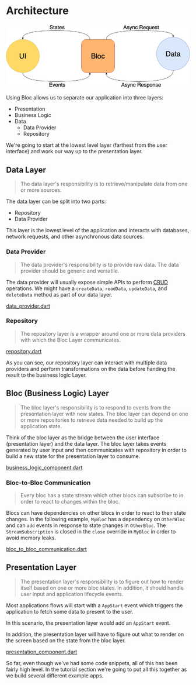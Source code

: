 # Architecture

![Bloc Architecture](assets/bloc_architecture.png)

Using Bloc allows us to separate our application into three layers:

- Presentation
- Business Logic
- Data
  - Data Provider
  - Repository

We're going to start at the lowest level layer (farthest from the user interface) and work our way up to the presentation layer.

## Data Layer

> The data layer's responsibility is to retrieve/manipulate data from one or more sources.

The data layer can be split into two parts:

- Repository
- Data Provider

This layer is the lowest level of the application and interacts with databases, network requests, and other asynchronous data sources.

### Data Provider

> The data provider's responsibility is to provide raw data. The data provider should be generic and versatile.

The data provider will usually expose simple APIs to perform [CRUD](https://en.wikipedia.org/wiki/Create,_read,_update_and_delete) operations.
We might have a `createData`, `readData`, `updateData`, and `deleteData` method as part of our data layer.

[data_provider.dart](_snippets/architecture/data_provider.dart.md ':include')

### Repository

> The repository layer is a wrapper around one or more data providers with which the Bloc Layer communicates.

[repository.dart](_snippets/architecture/repository.dart.md ':include')

As you can see, our repository layer can interact with multiple data providers and perform transformations on the data before handing the result to the business logic Layer.

## Bloc (Business Logic) Layer

> The bloc layer's responsibility is to respond to events from the presentation layer with new states. The bloc layer can depend on one or more repositories to retrieve data needed to build up the application state.

Think of the bloc layer as the bridge between the user interface (presentation layer) and the data layer. The bloc layer takes events generated by user input and then communicates with repository in order to build a new state for the presentation layer to consume.

[business_logic_component.dart](_snippets/architecture/business_logic_component.dart.md ':include')

### Bloc-to-Bloc Communication

> ​Every bloc has a state stream which other blocs can subscribe to in order to react to changes within the bloc.

Blocs can have dependencies on other blocs in order to react to their state changes. In the following example, `MyBloc` has a dependency on `OtherBloc` and can `add` events in response to state changes in `OtherBloc`. The `StreamSubscription` is closed in the `close` override in `MyBloc` in order to avoid memory leaks.

[bloc_to_bloc_communication.dart](_snippets/architecture/bloc_to_bloc_communication.dart.md ':include')

## Presentation Layer

> The presentation layer's responsibility is to figure out how to render itself based on one or more bloc states. In addition, it should handle user input and application lifecycle events.

Most applications flows will start with a `AppStart` event which triggers the application to fetch some data to present to the user.

In this scenario, the presentation layer would add an `AppStart` event.

In addition, the presentation layer will have to figure out what to render on the screen based on the state from the bloc layer.

[presentation_component.dart](_snippets/architecture/presentation_component.dart.md ':include')

So far, even though we've had some code snippets, all of this has been fairly high level. In the tutorial section we're going to put all this together as we build several different example apps.
